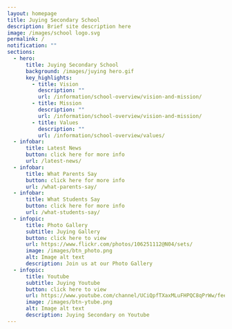 ```yaml
---
layout: homepage
title: Juying Secondary School
description: Brief site description here
image: /images/school logo.svg
permalink: /
notification: ""
sections:
  - hero:
      title: Juying Secondary School
      background: /images/juying hero.gif
      key_highlights:
        - title: Vision
          description: ""
          url: /information/school-overview/vision-and-mission/
        - title: Mission
          description: ""
          url: /information/school-overview/vision-and-mission/
        - title: Values
          description: ""
          url: /information/school-overview/values/
  - infobar:
      title: Latest News
      button: click here for more info
      url: /latest-news/
  - infobar:
      title: What Parents Say
      button: click here for more info
      url: /what-parents-say/
  - infobar:
      title: What Students Say
      button: click here for more info
      url: /what-students-say/
  - infopic:
      title: Photo Gallery
      subtitle: Juying Gallery
      button: click here to view
      url: https://www.flickr.com/photos/106251112@N04/sets/
      image: /images/btn_photo.png
      alt: Image alt text
      description: Join us at our Photo Gallery
  - infopic:
      title: Youtube
      subtitle: Juying Youtube
      button: click here to view
      url: https://www.youtube.com/channel/UCiQpfTXaxMLuFHPQC8qPrWw/feed
      image: /images/btn-ytube.png
      alt: Image alt text
      description: Juying Secondary on Youtube
---
```

